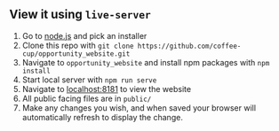 View it using `live-server`
---
1. Go to [node.js](https://nodejs.org/en/download/) and pick an installer
2. Clone this repo with `git clone https://github.com/coffee-cup/opportunity_website.git`
3. Navigate to `opportunity_website` and install npm packages with `npm install`
4. Start local server with `npm run serve`
5. Navigate to [localhost:8181](http://localhost:8181) to view the website
6. All public facing files are in `public/`
7. Make any changes you wish, and when saved your browser will automatically refresh to display the change.
